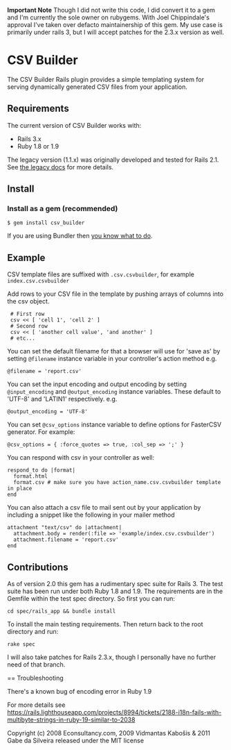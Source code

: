 **Important Note** Though I did not write this code, I did convert it to a gem and I'm currently the sole owner on
rubygems.  With Joel Chippindale's approval I've taken over defacto maintainership of this gem.  My use case is
primarily under rails 3, but I will accept patches for the 2.3.x version as well.

# CSV Builder

The CSV Builder Rails plugin provides a simple templating system for serving dynamically generated CSV files from your
application.



## Requirements

The current version of CSV Builder works with:

* Rails 3.x
* Ruby 1.8 or 1.9

The legacy version (1.1.x) was originally developed and tested for Rails 2.1.  See [the legacy
docs](https://github.com/econsultancy/csv_builder) for more details.



## Install

### Install as a gem (recommended)

    $ gem install csv_builder

If you are using Bundler then [you know what to do](http://gembundler.com).



## Example

CSV template files are suffixed with `.csv.csvbuilder`, for example `index.csv.csvbuilder`

Add rows to your CSV file in the template by pushing arrays of columns into the csv object.

     # First row
     csv << [ 'cell 1', 'cell 2' ]
     # Second row
     csv << [ 'another cell value', 'and another' ]
     # etc...

You can set the default filename for that a browser will use for 'save as' by setting `@filename` instance variable in
your controller's action method e.g.

    @filename = 'report.csv'

You can set the input encoding and output encoding by setting `@input_encoding` and `@output_encoding` instance
variables.  These default to 'UTF-8' and 'LATIN1' respectively. e.g.

    @output_encoding = 'UTF-8'

You can set `@csv_options` instance variable to define options for FasterCSV generator. For example: 

    @csv_options = { :force_quotes => true, :col_sep => ';' }

You can respond with csv in your controller as well:

    respond_to do |format|
      format.html
      format.csv # make sure you have action_name.csv.csvbuilder template in place
    end 

You can also attach a csv file to mail sent out by your application by
including a snippet like the following in your mailer method

    attachment "text/csv" do |attachment|
      attachment.body = render(:file => 'example/index.csv.csvbuilder')
      attachment.filename = 'report.csv'
    end



## Contributions

As of version 2.0 this gem has a rudimentary spec suite for Rails 3.  The test suite has been run under both Ruby 1.8
and 1.9.  The requirements are in the Gemfile within the test spec directory.  So first you can run:

    cd spec/rails_app && bundle install

To install the main testing requirements.  Then return back to the root directory and run:

    rake spec

I will also take patches for Rails 2.3.x, though I personally have no further need of that branch.



== Troubleshooting

There's a known bug of encoding error in Ruby 1.9

For more details see https://rails.lighthouseapp.com/projects/8994/tickets/2188-i18n-fails-with-multibyte-strings-in-ruby-19-similar-to-2038


Copyright (c) 2008 Econsultancy.com, 2009 Vidmantas Kabošis & 2011 Gabe da Silveira released under the MIT license
